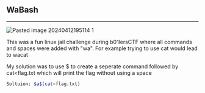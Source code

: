 ## WaBash
-------------------------------
![Pasted image 20240412195114 1](https://github.com/alexsandusf/CTFWriteups/assets/162010016/0586ca12-a42b-45cd-b6bf-84d301da140b)


This was a fun linux jail challenge during b01lersCTF where all commands and spaces were added with "wa". For example trying to use cat would lead to wacat

My solution was to use $ to create a seperate command followed by cat<flag.txt which will print the flag without using a space

```bash
Soltuion: $a$(cat<flag.txt)
```
